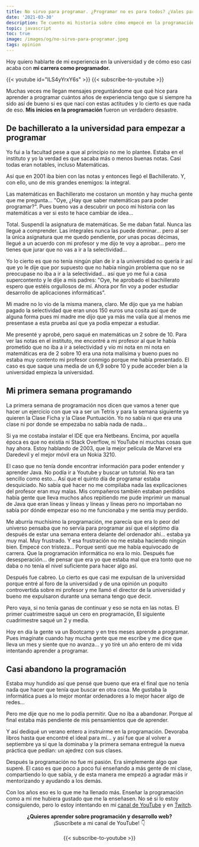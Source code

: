```yaml
---
title: No sirvo para programar. ¿Programar no es para todos? ¿Vales para programador?
date: '2021-03-30'
description: Te cuento mi historia sobre cómo empecé en la programación y mi experiencia al comenzar en esta carrera tras mi desastroso inicio en la universidad.
topic: javascript
toc: true
image: /images/og/no-sirvo-para-programar.jpeg
tags: opinion
---
```


Hoy quiero hablarte de mi experiencia en la universidad y de cómo eso casi acaba con **mi carrera como programador.**

{{< youtube id="ILS4yYrxY6s" >}}
{{< subscribe-to-youtube >}}

Muchas veces me llegan mensajes preguntándome que qué hice para aprender a programar cuántos años de experiencia tengo que si siempre ha sido así de bueno si es que nací con estas actitudes y lo cierto es que nada de eso. **Mis inicios en la programación** fueron un verdadero desastre.

## De bachillerato a la universidad para empezar a programar

Yo fui a la facultad pese a que al principio no me lo plantee. Estaba en el instituto y yo la verdad es que sacaba más o menos buenas notas. Casi todas eran notables, incluso Matemáticas.

Así que en 2001 iba bien con las notas y entonces llegó el Bachillerato. Y, con ello, uno de mis grandes enemigos: la integral.

Las matemáticas en Bachillerato me costaron un montón y hay mucha gente que me pregunta... "Oye, ¿Hay que saber matemáticas para poder programar?". Pues bueno vas a descubrir un poco mi historia con las matemáticas a ver si esto te hace cambiar de idea...

Total. Suspendí la asignatura de matemáticas. Se me daban fatal. Nunca las llegué a comprender.  Las integrales nunca las puede dominar... pero al ser la única asignatura que me quedo pendiente, por unas pocas décimas, llegué  a un acuerdo con mi profesor y me dijo te voy a aprobar... pero me tienes que jurar que no vas a ir a la selectividad...

Yo lo cierto es que no tenía ningún plan de ir a la universidad no quería ir así que yo le dije que por supuesto que no había ningún problema que no se preocupase no iba a ir a la selectividad... así que yo me fui a casa supercontento y le dije a mis padres: "Oye, he aprobado el bachillerato espero que estéis orgullosos de mí. Ahora por fin voy a poder estudiar desarrollo de aplicaciones informáticas".

Mi madre no lo vio de la misma manera, claro. Me dijo que ya me habían pagado la selectividad que eran unos 150 euros una cosita así que de alguna forma pues mi madre me dijo que ya más me valía que al menos me presentase a esta prueba así que ya podía empezar a estudiar.

Me presenté y aprobé, pero saqué en matemáticas un 2 sobre de 10. Para ver las notas en el instituto, me encontré a mi profesor al que le había prometido que no iba a ir a selectividad y vio mi nota en mi nota en matemáticas era de 2 sobre 10 era una nota malísima y bueno pues no estaba muy contento mi profesor conmigo porque me había presentado. El caso es que saque una media de un 6,9 sobre 10 y pude acceder bien a la universidad empieza la universidad.

## Mi primera semana programando

La primera semana de programación nos dicen que vamos a tener que hacer un ejercicio con que va a ser un Tetris y para la semana siguiente ya quieren la Clase Ficha y la Clase Puntuación. Yo no sabía ni que era una clase ni por donde se empezaba no sabía nada de nada...

Si ya me costaba instalar el IDE que era Netbeans. Encima, por aquella época es que no existía ni Stack Overflow, ni YouTube ni muchas cosas que hay ahora. Estoy hablando de 2003, que la mejor película de Marvel era Daredevil y el mejor móvil era un Nokia 3210.

El caso que no tenía donde encontrar información para poder entender y aprender Java. No podía ir a Youtube y buscar un tutorial. No era tan sencillo como esto... Así que el quinto día de programar estaba desquiciado. No sabía qué hacer no me compilaba nada las explicaciones del profesor eran muy malas. Mis compañeros también estaban perdidos había gente que lleva muchos años repitiendo me pude imprimir un manual de Java que eran líneas y líneas y líneas y líneas pero no importaban no sabía por dónde empezar eso no me funcionaba y me sentía muy perdido.

Me aburría muchísimo la programación, me parecía que era lo peor del universo pensaba que no servía para programar así que el séptimo día después de estar una semana entera delante del ordenador ahí... estaba ya muy mal. Muy frustrado. Y esa frustración no me estaba haciendo ningún bien. Empecé con tristeza... Porque sentí que me había equivocado de carrera. Que la programación informática no era lo mío. Después fue desesperación... de pensar que era yo que estaba mal que era tonto que no daba o no tenía el nivel suficiente para hacer algo así.

Después fue cabreo. Lo cierto es que casi me expulsan de la universidad porque entré al foro de la universidad y de una opinión un poquito controvertida sobre mi profesor y me llamó el director de la universidad y bueno me expulsaron durante una semana tengo que decir.

Pero vaya, si no tenía ganas de continuar y eso se nota en las notas. El primer cuatrimestre saqué un cero en programación, El siguiente cuadrimestre saqué un 2 y media.

Hoy en día la gente va un Bootcamp y en tres meses aprende a programar. Pues imagínate cuando hay mucha gente que me escribe y me dice que lleva un mes y siente que no avanza... y yo tiré un año entero de mi vida intentando aprender a programar.

## Casi abandono la programación

Estaba muy hundido así que pensé que bueno que era el final que no tenía nada que hacer que tenía que buscar en otra cosa. Me gustaba la informática pues a lo mejor montar ordenadores a lo mejor hacer algo de redes...

Pero me dije que no me lo podía permitir. Que no iba a abandonar. Porque al final estaba más pendiente de mis pensamientos que de aprender.

Y así dediqué un verano entero a instruirme en la programación. Devoraba libros hasta que encontré el ideal para mí... y así fue que al volver a septiembre ya sí que la dominaba y la primera semana entregué la nueva práctica que pedían: un ajedrez con sus clases.

Después la programación no fue mi pasión. Era simplemente algo que superé. El caso es que poco a poco fui enseñando a más gente de mi clase, compartiendo lo que sabía, y de esta manera me empezó a agradar más ir mentorizando y ayudando a los demás.

Con los años eso es lo que me ha llenado más. Enseñar la programación como a mí me hubiera gustado que me la enseñasen. No sé si lo estoy consiguiendo, pero lo estoy intentando en mí [canal de YouTube](https://midu.tube/) y en [Twitch](https://midu.live/).

<div style='text-align: center'>

**¿Quieres aprender sobre programación y desarrollo web?**<br />
¡Suscríbete a mi canal de YouTube! 👇
<br><br>
{{< subscribe-to-youtube >}}

</div>

